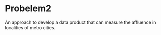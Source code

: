 # Probelem2
An approach to develop a data product that can measure the affluence in localities of metro cities.

